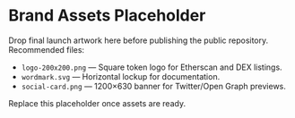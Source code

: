 # Brand Assets Placeholder

Drop final launch artwork here before publishing the public repository. Recommended files:

- `logo-200x200.png` — Square token logo for Etherscan and DEX listings.
- `wordmark.svg` — Horizontal lockup for documentation.
- `social-card.png` — 1200×630 banner for Twitter/Open Graph previews.

Replace this placeholder once assets are ready.
